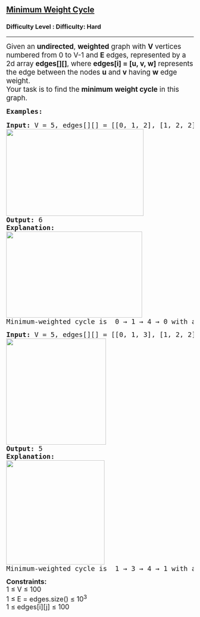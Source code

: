 <h2><a href="https://www.geeksforgeeks.org/problems/minimum-weight-cycle/1?_gl=1*o5k4mq*_up*MQ..*_gs*MQ..&gclid=Cj0KCQjwzYLABhD4ARIsALySuCSzzsG6qpd54l0tIdr2ZSfgQwVHwud7XjXP3l7jdBR6YkVJxSZr_lgaAiViEALw_wcB">Minimum Weight Cycle</a></h2><h3>Difficulty Level : Difficulty: Hard</h3><hr><div class="problems_problem_content__Xm_eO"><p><span style="font-size: 18.6667px;">Given an <strong>undirected</strong>, <strong>weighted</strong> graph with <strong>V</strong> vertices numbered from 0 to V-1 and <strong>E</strong> edges, represented by a 2d array <strong>edges[][]</strong>, where <strong>edges[i] = [u, v, w]</strong> represents the edge between the nodes <strong>u</strong> and <strong>v</strong> having <strong>w</strong> edge weight.<br></span><span style="font-size: 18px;"><span style="font-size: 18.6667px;">Your task is to find the <strong>minimum</strong> <strong>weight cycle</strong> in this graph.</span><img style="font-size: 18px; font-weight: bold;" src="C:\Users\Mukul kumar\Desktop\GFG_PIC.JPG" alt=""></span></p>
<pre><span style="font-size: 18px;"><strong>Examples:</strong></span><br><br><span style="font-size: 18px;"><strong>Input: </strong>V = 5, edges[][] = [[0, 1, 2], [1, 2, 2], [1, 3, 1], [1, 4, 1], [0, 4, 3], [2, 3, 4]]<br><img src="https://media.geeksforgeeks.org/img-practice/prod/addEditProblem/893268/Web/Other/blobid6_1744811506.jpg" width="369" height="233"><br><strong>Output: </strong>6
<strong>Explanation:</strong> <br><img src="https://media.geeksforgeeks.org/img-practice/prod/addEditProblem/893268/Web/Other/blobid7_1744811516.jpg" width="365" height="231"></span><br><span style="font-size: 18px;">Minimum-weighted cycle is  0 → 1 → 4 → 0 with a total weight of 6(2 + 1 + 3)</span></pre>
<pre><span style="font-size: 18px;"><strong>Input: </strong>V = 5, edges[][] = [[0, 1, 3], [1, 2, 2], [0, 4, 1], [1, 4, 2], [1, 3, 1], [3, 4, 2], [2, 3, 3]]</span>
<strong><span style="font-size: 18px;"><img src="https://media.geeksforgeeks.org/img-practice/prod/addEditProblem/893268/Web/Other/blobid4_1744804067.jpg" width="268" height="285"><br>Output: </span></strong><span style="font-size: 18px;">5</span><span style="font-size: 18px;">
<strong style="font-size: 18px;">Explanation: <br><img src="https://media.geeksforgeeks.org/img-practice/prod/addEditProblem/893268/Web/Other/blobid8_1744811585.jpg" width="264" height="280"><br></strong><span style="font-size: 18px;">Minimum-weighted cycle is  1 → 3 → 4 → 1 with a total weight of 5(1 + 2 + 2)</span></span>
</pre>
<p><span style="font-size: 18px;"><strong>Constraints:<br></strong>1 ≤ V ≤ 100<br>1 ≤ E = edges.size() ≤ 10<sup>3&nbsp;</sup><br>1 ≤ edges[i][j] ≤ 100</span></p></div>